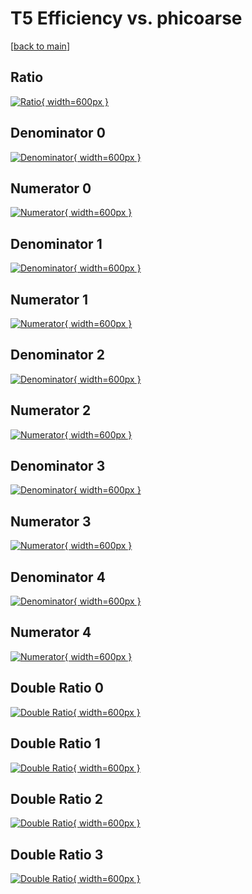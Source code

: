 # T5 Efficiency vs. phicoarse

[[back to main](./)]



## Ratio

[![Ratio](../mtv/var/T5_base_321_1_eff_phicoarse.png){ width=600px }](../mtv/var/T5_base_321_1_eff_phicoarse.pdf)

## Denominator 0

[![Denominator](../mtv/den/T5_base_321_1_eff_phicoarse_den0.png){ width=600px }](../mtv/den/T5_base_321_1_eff_phicoarse_den0.pdf)

## Numerator 0

[![Numerator](../mtv/num/T5_base_321_1_eff_phicoarse_num0.png){ width=600px }](../mtv/num/T5_base_321_1_eff_phicoarse_num0.pdf)

## Denominator 1

[![Denominator](../mtv/den/T5_base_321_1_eff_phicoarse_den1.png){ width=600px }](../mtv/den/T5_base_321_1_eff_phicoarse_den1.pdf)

## Numerator 1

[![Numerator](../mtv/num/T5_base_321_1_eff_phicoarse_num1.png){ width=600px }](../mtv/num/T5_base_321_1_eff_phicoarse_num1.pdf)

## Denominator 2

[![Denominator](../mtv/den/T5_base_321_1_eff_phicoarse_den2.png){ width=600px }](../mtv/den/T5_base_321_1_eff_phicoarse_den2.pdf)

## Numerator 2

[![Numerator](../mtv/num/T5_base_321_1_eff_phicoarse_num2.png){ width=600px }](../mtv/num/T5_base_321_1_eff_phicoarse_num2.pdf)

## Denominator 3

[![Denominator](../mtv/den/T5_base_321_1_eff_phicoarse_den3.png){ width=600px }](../mtv/den/T5_base_321_1_eff_phicoarse_den3.pdf)

## Numerator 3

[![Numerator](../mtv/num/T5_base_321_1_eff_phicoarse_num3.png){ width=600px }](../mtv/num/T5_base_321_1_eff_phicoarse_num3.pdf)

## Denominator 4

[![Denominator](../mtv/den/T5_base_321_1_eff_phicoarse_den4.png){ width=600px }](../mtv/den/T5_base_321_1_eff_phicoarse_den4.pdf)

## Numerator 4

[![Numerator](../mtv/num/T5_base_321_1_eff_phicoarse_num4.png){ width=600px }](../mtv/num/T5_base_321_1_eff_phicoarse_num4.pdf)

## Double Ratio 0

[![Double Ratio](../mtv/ratio/T5_base_321_1_eff_phicoarse_ratio0.png){ width=600px }](../mtv/ratio/T5_base_321_1_eff_phicoarse_ratio0.pdf)

## Double Ratio 1

[![Double Ratio](../mtv/ratio/T5_base_321_1_eff_phicoarse_ratio1.png){ width=600px }](../mtv/ratio/T5_base_321_1_eff_phicoarse_ratio1.pdf)

## Double Ratio 2

[![Double Ratio](../mtv/ratio/T5_base_321_1_eff_phicoarse_ratio2.png){ width=600px }](../mtv/ratio/T5_base_321_1_eff_phicoarse_ratio2.pdf)

## Double Ratio 3

[![Double Ratio](../mtv/ratio/T5_base_321_1_eff_phicoarse_ratio3.png){ width=600px }](../mtv/ratio/T5_base_321_1_eff_phicoarse_ratio3.pdf)

